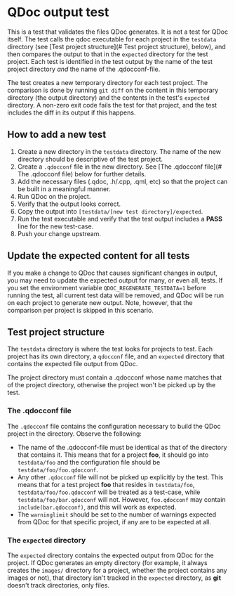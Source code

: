 <!--
    Copyright (C) 2024 The Qt Company Ltd.
    SPDX-License-Identifier: LicenseRef-Qt-Commercial OR GFDL-1.3-no-invariants-only
-->

# QDoc output test
This is a test that validates the files QDoc generates. It is not a test for
QDoc itself. The test calls the qdoc executable for each project in the
`testdata` directory (see [Test project structure](# Test project structure),
below), and then compares the output to that in the `expected` directory for
the test project. Each test is identified in the test output by the name of the
test project directory *and* the name of the .qdocconf-file.

The test creates a new temporary directory for each test project. The
comparison is done by running `git diff` on the content in this temporary
directory (the output directory) and the contents in the test's `expected`
directory. A non-zero exit code fails the test for that project, and the test
includes the diff in its output if this happens.

## How to add a new test
1. Create a new directory in the `testdata` directory. The name of the new
   directory should be descriptive of the test project.
2. Create a `.qdocconf` file in the new directory. See
   [The .qdocconf file](# The .qdocconf file) below for further details.
3. Add the necessary files (.qdoc, .h/.cpp, .qml, etc) so that the project
   can be built in a meaningful manner.
4. Run QDoc on the project.
5. Verify that the output looks correct.
6. Copy the output into `[testdata/[new test directory]/expected`.
7. Run the test executable and verify that the test output includes a **PASS**
   line for the new test-case.
8. Push your change upstream.

## Update the expected content for all tests
If you make a change to QDoc that causes significant changes in output, you may
need to update the expected output for many, or even all, tests. If you set the
environment variable `QDOC_REGENERATE_TESTDATA=1` before running the test, all
current test data will be removed, and QDoc will be run on each project to
generate new output. Note, however, that the comparison per project is skipped
in this scenario.

## Test project structure
The `testdata` directory is where the test looks for projects to test. Each
project has its own directory, a `qdocconf` file, and an `expected`
directory that contains the expected file output from QDoc.

The project directory must contain a .qdocconf whose name matches that of the
project directory, otherwise the project won't be picked up by the test.

### The .qdocconf file
The `.qdocconf` file contains the configuration necessary to build the
QDoc project in the directory. Observe the following:
- The name of the .qdocconf-file must be identical as that of the directory
  that contains it. This means that for a project **foo**, it should go into
  `testdata/foo` and the configuration file should be
  `testdata/foo/foo.qdocconf`.
- Any other `.qdocconf` file will not be picked up explicitly by the test.
  This means that for a test project **foo** that resides in `testdata/foo`,
  `testdata/foo/foo.qdocconf` will be treated as a test-case, while
  `testdata/foo/bar.qdocconf` will not. However, `foo.qdocconf` may contain
  `include(bar.qdocconf)`, and this will work as expected.
- The `warninglimit` should be set to the number of warnings expected
  from QDoc for that specific project, if any are to be expected at all.

### The `expected` directory
The `expected` directory contains the expected output from QDoc
for the project. If QDoc generates an empty directory (for example, it
always creates the `images/` directory for a project, whether
the project contains any images or not), that directory isn't tracked
in the `expected` directory, as **git** doesn't track directories, only
files.

